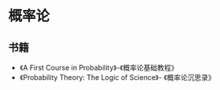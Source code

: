 # 概率论

## 书籍

* 《A First Course in Probability》-《概率论基础教程》
* 《Probability Theory: The Logic of Science》- 《概率论沉思录》
